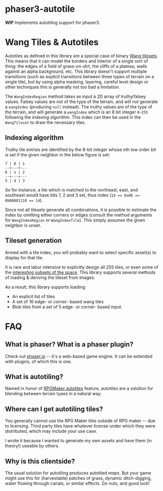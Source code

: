 # phaser3-autotile
**WIP** 
Implements autotiling support for phaser3.

# Wang Tiles & Autotiles
Autotiles as defined in this library are a special case of binary [Wang tilesets](http://www.cr31.co.uk/stagecast/wang/intro.html). This means that it can model the borders and interior of a single sort of thing: the edges of a field of grass-on-dirt, the cliffs of a plateau, walls against an alpha background, etc. This library doesn't support multiple transitions (such as explicit transitions between three types of terrain on a single tile), but by using alpha masking, layering, careful level design or other techniques this is generally not too bad a limitation.

The `WangIndexRegion` method takes as input a 2D array of truthy/falsey values. Falsey values are not of the type of the terrain, and will not generate a `wangIndex` (producing `null` instead). The truthy values are of the type of the terrain, and will generate a `wangIndex` which is an 8 bit integer `0`-`255` following the *indexing algorithm*. This index can then be used in the `WangTileset` to draw the necessary tiles.

## Indexing algorithm
Truthy tile entries are identified by the 8-bit integer whose nth low order bit is set if the given neighbor in the below figure is set:
```
7 | 0 | 1
--+---+---
6 | x | 2
--+---+---
5 | 4 | 3
```
So for instance, a tile which is matched to the northeast, east, and southeast would have bits 1, 2 and 3 set, thus index (`14 == 0x0E == 0b00001110 == 14`).

Since not all tilesets generate all combinations, it is possible to estimate the index by omitting either corners or edges (consult the method arguments for `WangIndexRegion` or `WangIndexTile`). This simply assumes the given neighbor is unset.

## Tileset generation
Armed with a tile index, you will probably want to select specific asset(s) to display for that tile.

It is rare and labor intensive to explicitly design all 255 tiles, or even some of the [interesting subsets of the space](http://www.cr31.co.uk/stagecast/wang/blob.html). This library supports several methods of loading & deriving the tileset from images.

As a result, this library supports loading:

* An explicit list of tiles
* A set of 16 edge- or corner- based wang tiles
* Blob tiles from a set of 5 edge- or corner- based input.

# FAQ

## What is phaser? What is a phaser plugin?
Check out [phaser.io]() -- it's a web-based game engine. It can be extended with plugins, of which this is one.

## What is autotiling?
Named in honor of [RPGMaker autotiles](https://blog.rpgmakerweb.com/tutorials/tutorial-how-autotiles-work/) feature, autotiles are a solution for blending between terrain types in a natural way.

## Where can I get autotiling tiles?
You generally cannot use the RPG Maker tiles outside of RPG maker -- due to licensing. Third party tiles have whatever license under which they were distributed, which may include your use case.

I wrote it because I wanted to generate my own assets and have them (in theory!) useable by others.

## Why is this clientside?
The usual solution for autotiling produces autotiled *maps*. But your game might use this for (harvestable) patches of grass, dynamic ditch-digging, water flowing through canals, or similar effects. Go nuts, and good luck!